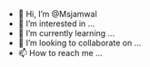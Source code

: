 - 👋 Hi, I’m @Msjamwal
- 👀 I’m interested in ...
- 🌱 I’m currently learning ...
- 💞️ I’m looking to collaborate on ...
- 📫 How to reach me ...

<!---
Msjamwal/Msjamwal is a ✨ special ✨ repository because its `README.md` (this file) appears on your GitHub profile.
You can click the Preview link to take a look at your changes.
--->
